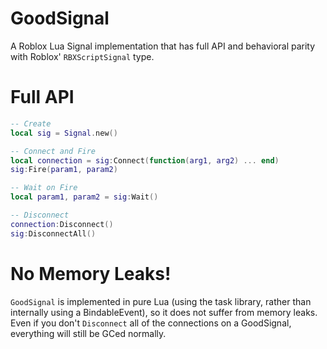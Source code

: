 # GoodSignal
A Roblox Lua Signal implementation that has full API and behavioral parity with Roblox' `RBXScriptSignal` type.

# Full API

```lua
-- Create
local sig = Signal.new()

-- Connect and Fire
local connection = sig:Connect(function(arg1, arg2) ... end)
sig:Fire(param1, param2)

-- Wait on Fire
local param1, param2 = sig:Wait()

-- Disconnect
connection:Disconnect()
sig:DisconnectAll()
```
# No Memory Leaks!
`GoodSignal` is implemented in pure Lua (using the task library, rather than internally using a BindableEvent), so it does not suffer from memory leaks. Even if you don't `Disconnect` all of the connections on a GoodSignal, everything will still be GCed normally.
